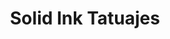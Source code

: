 ---
title: "Solid Ink Tatuajes"
url: /ciudad-autonoma-de-buenos-aires/solid-ink-tatuajes/
shop: tatuaje
---